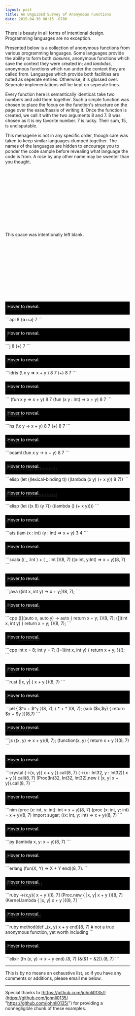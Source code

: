 ```yaml
---
layout: post
title: An Unguided Survey of Anonymous Functions
date: 2019-04-30 00:15 -0700
---
```

<style type="text/css">
*, *:before, *:after {
	box-sizing: border-box;
}

.hvrer::before {
	content: "Hover to reveal.";
}

.hvrer {
	background-color: black;
	transition: all .5s;
	color: white;
	width: 100%;
	height: 3em;
	margin: 0;
	margin-top: -3.5em;
	margin-bottom: 0.5em;
	padding: 0.5em;
}

.hvrer:hover {
	opacity: 0;
}

h3 {
	margin-top: 2em;
}
</style>

There is beauty in all forms of intentional design. Programming languages are no exception. 

Presented below is a collection of anonymous functions from various programming languages. Some languages provide the ability to form both _closures_, anonymous functions which save the context they were created in; and _lambdas_, anonymous functions which run under the context they are called from. Languages which provide both facilities are noted as seperate entries. Otherwise, it is glossed over. Seperate implementations will be kept on seperate lines.

Every function here is semantically identical: take two numbers and add them together. Such a simple function was chosen to place the focus on the function's structure on the page over the ease/hassle of writing it. Once the function is created, we call it with the two arguments 8 and 7. 8 was chosen as it is my favorite number. 7 is lucky. Their sum, 15, is undisputable.

This menagerie is not in any specific order, though care was taken to keep similar languages clumped together. The names of the languages are hidden to encourage you to ponder the code sample before revealing what language the code is from. A rose by any other name may be sweeter than you thought. 

<br/><br/><br/><br/>
<br/><br/><br/><br/>
<br/><br/><br/><br/>
This space was intentionally left blank.
<br/><br/><br/><br/>
<br/><br/><br/><br/>
<br/><br/><br/><br/>

### Dyalog APL
<div class="hvrer"></div>
```apl
8 {⍺+⍵} 7
```

### J
<div class="hvrer"></div>
```j
8 (+) 7
```

### Idris
<div class="hvrer"></div>
```idris
(\ x y => x + y ) 8 7
(+) 8 7
```

### Coq
<div class="hvrer"></div>
```
(fun x y => x + y) 8 7
(fun (x y : Int) => x + y) 8 7
```

### Haskell
<div class="hvrer"></div>
```hs
(\x y -> x + y) 8 7
(+) 8 7
```

### OCaml
<div class="hvrer"></div>
```ocaml
(fun x y -> x + y) 8 7
```

### Emacs Lisp (Closure)
<div class="hvrer"></div>
```elisp
(let ((lexical-binding t)) ((lambda (x y) (+ x y)) 8 7))
```

### Emacs Lisp (Lambda)
<div class="hvrer"></div>
```elisp
(let ((x 8) (y 7)) ((lambda () (+ x y))))
```

### ATS
<div class="hvrer"></div>
```ats
(lam (x : int) (y : int) => x + y) 3 4
```

### Scala
<div class="hvrer"></div>
```scala
(( _ :Int ) + ( _ :Int ))(8, 7)
((x:Int, y:Int) => x + y)(8, 7)
```

### Java 8
<div class="hvrer"></div>
```java
((int x, int y) ->  x + y;)(8, 7);
```

### C++ (Lambda)
<div class="hvrer"></div>
```cpp
([](auto x, auto y) -> auto { return x + y; })(8, 7);
([](int x, int y) { return x + y; })(8, 7);
```

### C++ (Closure)
<div class="hvrer"></div>
```cpp
int x = 8; int y = 7; ([=](int x, int y) { return x + y; })();
```

### Rust
<div class="hvrer"></div>
```rust
(|x, y| { x + y })(8, 7)
```

### Perl 6
<div class="hvrer"></div>
```p6
{ $^x + $^y }(8, 7);
( * + * )(8, 7);
(sub ($x,$y) { return $x + $y })(8,7)
```

### Javascript
<div class="hvrer"></div>
```js
((x, y) => x + y)(8, 7);
(function(x, y) { return x + y })(8, 7)
```

### Crystal
<div class="hvrer"></div>
```crystal
(->(x, y){ x + y }).call(8, 7)
(->(x : Int32, y : Int32){ x + y }).call(8, 7)
(Proc(Int32, Int32, Int32).new { |x, y| x + y}).call(8, 7)
```

### Nim
<div class="hvrer"></div>
```nim
(proc (x: int, y: int): int = x + y)(8, 7)
(proc (x: int, y: int) = x + y)(8, 7)
import sugar; ((x: int, y: int) => x + y)(8, 7)
```

### Python
<div class="hvrer"></div>
```py
(lambda x, y: x + y)(8, 7)
```

### Erlang
<div class="hvrer"></div>
```erlang
(fun(X, Y) -> X + Y end)(8, 7).
```

### Ruby (Lambda)
<div class="hvrer"></div>
```ruby
->(x,y){ x + y }[8, 7]
(Proc.new { |x, y| x + y })[8, 7]
(Kernel.lambda { |x, y| x + y })[8, 7]
```

### Ruby (Closure)
<div class="hvrer"></div>
```ruby
method(def _(x, y) x + y end)[8, 7] # not a true anonymous function, yet worth including
```

### Elixir
<div class="hvrer"></div>
```elixir
(fn (x, y) -> x + y end).(8, 7)
(&(&1 + &2)).(8, 7)
```


---

This is by no means an exhaustive list, so if you have any comments or additions, please email me below.

---
Special thanks to [https://github.com/johnli0135/](https://github.com/johnli0135/ "https://github.com/johnli0135/") for providing a nonnegligible chunk of these examples.

